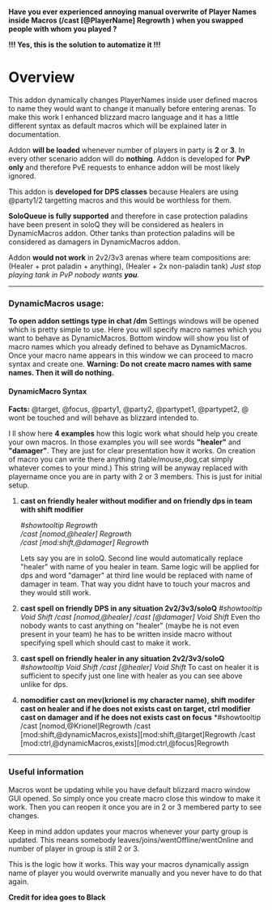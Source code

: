 
**Have you ever experienced annoying manual overwrite of Player Names inside Macros (/cast [@PlayerName] Regrowth ) when you swapped people with whom you played ?**

**!!! Yes, this is the solution to automatize it !!!**

# Overview
This addon dynamically changes PlayerNames inside user defined macros to name they would want to change it manually before entering arenas. To make this work I enhanced blizzard macro language and it has a little different syntax as default macros which will be explained later in documentation.

Addon **will be loaded** whenever number of players in party is **2** or **3**. In every other scenario addon will do **nothing**.
Addon is developed for **PvP only** and therefore PvE requests to enhance addon will be most likely ignored.

This addon is **developed for DPS classes** because Healers are using @party1/2 targetting macros and this would be worthless for them.

**SoloQueue is fully supported** and therefore in case protection paladins have been present in soloQ they will be considered as healers in DynamicMacros addon. Other tanks than protection paladins will be considered as damagers in DynamicMacros addon.

Addon **would not work** in 2v2/3v3 arenas where team compositions are: (Healer + prot paladin + anything), (Healer + 2x non-paladin tank) 
*Just stop playing tank in PvP nobody wants **you**.*
___
### DynamicMacros usage:

**To open addon settings type in chat /dm**
Settings windows will be opened which is pretty simple to use. Here you will specify macro names which you want to behave as DynamicMacros. Bottom window will show you list of macro names which you already defined to behave as DynamicMacros. Once your macro name appears in this window we can proceed to macro syntax and create one.
**Warning: Do not create macro names with same names. Then it will do nothing.**

#### DynamicMacro Syntax

**Facts:** 
@target, @focus, @party1, @party2, @partypet1, @partypet2, @<yourcharactername> wont be touched and will behave as blizzard intended to.

I ll show here **4 examples** how this logic work what should help you create your own macros. 
In those examples you will see words **"healer"** and **"damager"**. They are just for clear presentation how it works. On creation of macro you can write there anything (table/mouse,dog,cat simply whatever comes to your mind.) This string will be anyway replaced with playername once you are in party with 2 or 3 members. This is just for initial setup.

1. **cast on friendly healer without modifier and on friendly dps in team with shift modifier**

    *#showtooltip Regrowth*   
    */cast [nomod,@healer] Regrowth*   
    */cast [mod:shift,@damager] Regrowth*
   
    Lets say you are in soloQ. Second line would automatically replace "healer" with name of you healer in team. Same logic will be applied for dps and word "damager" at third line would be replaced with name of damager in team.
    That way you didnt have to touch your macros and they would still work.

2. **cast spell on friendly DPS in any situation 2v2/3v3/soloQ**
    *#showtooltip Void Shift
    /cast [nomod,@healer]
    /cast [@damager] Void Shift*
    Even tho nobody wants to cast anything on "healer" (maybe he is not even present in your team) he has to be written inside macro without specifying spell which should cast to make it work. 

3. **cast spell on friendly healer in any situation 2v2/3v3/soloQ**
    *#showtooltip Void Shift
    /cast [@healer] Void Shift*
    To cast on healer it is sufficient to specify just one line with healer as you can see above unlike for dps.

4. **nomodifier cast on mev(krionel is my character name), shift modifer cast on healer and if he does not exists cast on target, ctrl modifier cast on damager and if he does not exists cast on focus**
    *#showtooltip
    /cast [nomod,@Krionel]Regrowth
    /cast [mod:shift,@dynamicMacros,exists][mod:shift,@target]Regrowth
    /cast [mod:ctrl,@dynamicMacros,exists][mod:ctrl,@focus]Regrowth
___
### Useful information
Macros wont be updating while you have default blizzard macro window GUI opened. So simply once you create macro close this window to make it work. Then you can reopen it once you are in 2 or 3 membered party to see changes.

Keep in mind addon updates your macros whenever your party group is updated. This means somebody leaves/joins/wentOffline/wentOnline and number of player in group is still 2 or 3.

This is the logic how it works. This way your macros dynamically assign name of player you would overwrite manually and you never have to do that again.

**Credit for idea goes to Black**
